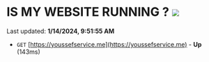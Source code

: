 # IS MY WEBSITE RUNNING ? [![](https://img.shields.io/static/v1?label=Sponsor&message=%E2%9D%A4&logo=GitHub&color=%23fe8e86)](https://github.com/sponsors/<username>)

Last updated: **1/14/2024, 9:51:55 AM**

- `GET` [https://youssefservice.me](https://youssefservice.me) - **Up** (143ms)
